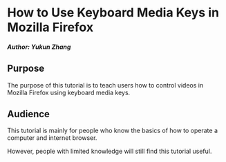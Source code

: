 # How to Use Keyboard Media Keys in Mozilla Firefox
##### Author: Yukun Zhang
## Purpose
The purpose of this tutorial is to teach users how to control videos in Mozilla Firefox using keyboard media keys.
## Audience
This tutorial is mainly for people who know the basics of how to operate a computer and internet browser. 

However, people with limited knowledge will still find this tutorial useful. 
